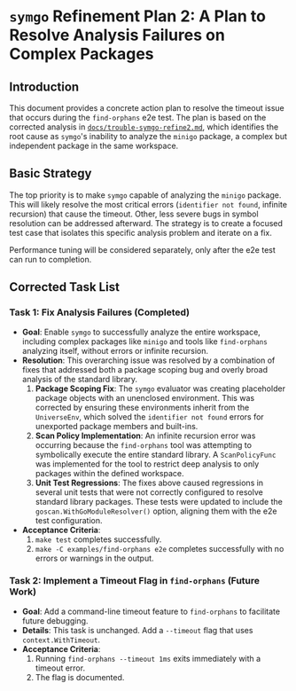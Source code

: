 # `symgo` Refinement Plan 2: A Plan to Resolve Analysis Failures on Complex Packages

## Introduction

This document provides a concrete action plan to resolve the timeout issue that occurs during the `find-orphans` e2e test. The plan is based on the corrected analysis in [`docs/trouble-symgo-refine2.md`](./trouble-symgo-refine2.md), which identifies the root cause as `symgo`'s inability to analyze the `minigo` package, a complex but independent package in the same workspace.

## Basic Strategy

The top priority is to make `symgo` capable of analyzing the `minigo` package. This will likely resolve the most critical errors (`identifier not found`, infinite recursion) that cause the timeout. Other, less severe bugs in symbol resolution can be addressed afterward. The strategy is to create a focused test case that isolates this specific analysis problem and iterate on a fix.

Performance tuning will be considered separately, only after the e2e test can run to completion.

## Corrected Task List

### Task 1: Fix Analysis Failures (Completed)

*   **Goal**: Enable `symgo` to successfully analyze the entire workspace, including complex packages like `minigo` and tools like `find-orphans` analyzing itself, without errors or infinite recursion.
*   **Resolution**: This overarching issue was resolved by a combination of fixes that addressed both a package scoping bug and overly broad analysis of the standard library.
    1.  **Package Scoping Fix**: The `symgo` evaluator was creating placeholder package objects with an unenclosed environment. This was corrected by ensuring these environments inherit from the `UniverseEnv`, which solved the `identifier not found` errors for unexported package members and built-ins.
    2.  **Scan Policy Implementation**: An infinite recursion error was occurring because the `find-orphans` tool was attempting to symbolically execute the entire standard library. A `ScanPolicyFunc` was implemented for the tool to restrict deep analysis to only packages within the defined workspace.
    3.  **Unit Test Regressions**: The fixes above caused regressions in several unit tests that were not correctly configured to resolve standard library packages. These tests were updated to include the `goscan.WithGoModuleResolver()` option, aligning them with the e2e test configuration.
*   **Acceptance Criteria**:
    1.  `make test` completes successfully.
    2.  `make -C examples/find-orphans e2e` completes successfully with no errors or warnings in the output.

### Task 2: Implement a Timeout Flag in `find-orphans` (Future Work)

*   **Goal**: Add a command-line timeout feature to `find-orphans` to facilitate future debugging.
*   **Details**: This task is unchanged. Add a `--timeout` flag that uses `context.WithTimeout`.
*   **Acceptance Criteria**:
    1.  Running `find-orphans --timeout 1ms` exits immediately with a timeout error.
    2.  The flag is documented.
